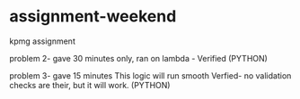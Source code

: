 # assignment-weekend
kpmg assignment

problem 2- gave 30 minutes only, ran on lambda - Verified (PYTHON)

problem 3- gave 15 minutes This logic will run smooth Verfied- no validation checks are their, but it will work. (PYTHON)
